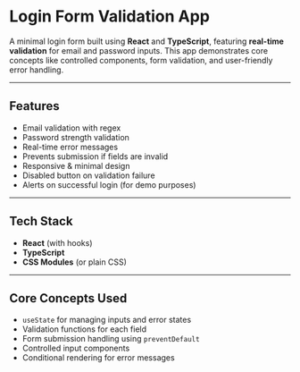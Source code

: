 #  Login Form Validation App

A minimal login form built using **React** and **TypeScript**, featuring **real-time validation** for email and password inputs. This app demonstrates core concepts like controlled components, form validation, and user-friendly error handling.

---

##  Features

-  Email validation with regex  
-  Password strength validation  
-  Real-time error messages  
-  Prevents submission if fields are invalid  
-  Responsive & minimal design  
-  Disabled button on validation failure  
-  Alerts on successful login (for demo purposes)

---

##  Tech Stack

- **React** (with hooks)
- **TypeScript**
- **CSS Modules** (or plain CSS)

---

##  Core Concepts Used

- `useState` for managing inputs and error states
- Validation functions for each field
- Form submission handling using `preventDefault`
- Controlled input components
- Conditional rendering for error messages
